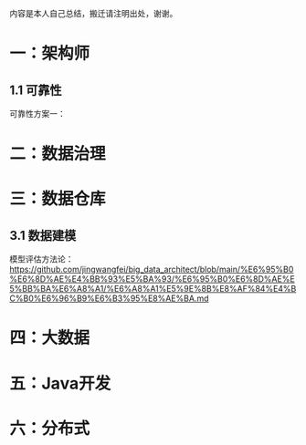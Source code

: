 内容是本人自己总结，搬迁请注明出处，谢谢。

# 一：架构师
## 1.1 可靠性
可靠性方案一：

# 二：数据治理


# 三：数据仓库
## 3.1 数据建模
模型评估方法论：  https://github.com/jingwangfei/big_data_architect/blob/main/%E6%95%B0%E6%8D%AE%E4%BB%93%E5%BA%93/%E6%95%B0%E6%8D%AE%E5%BB%BA%E6%A8%A1/%E6%A8%A1%E5%9E%8B%E8%AF%84%E4%BC%B0%E6%96%B9%E6%B3%95%E8%AE%BA.md

# 四：大数据


# 五：Java开发


# 六：分布式
